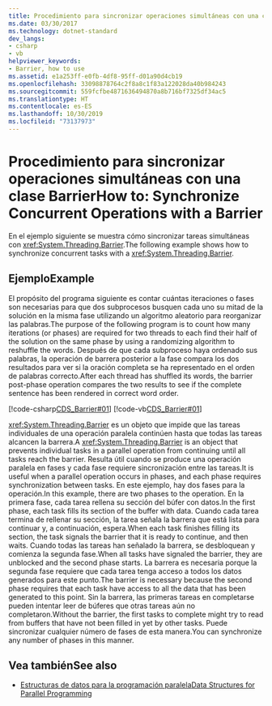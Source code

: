 ```yaml
---
title: Procedimiento para sincronizar operaciones simultáneas con una clase Barrier
ms.date: 03/30/2017
ms.technology: dotnet-standard
dev_langs:
- csharp
- vb
helpviewer_keywords:
- Barrier, how to use
ms.assetid: e1a253ff-e0fb-4df8-95ff-d01a90d4cb19
ms.openlocfilehash: 33098878764c2f8a8c1f83a122028da40b984243
ms.sourcegitcommit: 559fcfbe4871636494870a8b716bf7325df34ac5
ms.translationtype: HT
ms.contentlocale: es-ES
ms.lasthandoff: 10/30/2019
ms.locfileid: "73137973"
---
```

# <a name="how-to-synchronize-concurrent-operations-with-a-barrier"></a><span data-ttu-id="76206-102">Procedimiento para sincronizar operaciones simultáneas con una clase Barrier</span><span class="sxs-lookup"><span data-stu-id="76206-102">How to: Synchronize Concurrent Operations with a Barrier</span></span>
<span data-ttu-id="76206-103">En el ejemplo siguiente se muestra cómo sincronizar tareas simultáneas con <xref:System.Threading.Barrier>.</span><span class="sxs-lookup"><span data-stu-id="76206-103">The following example shows how to synchronize concurrent tasks with a <xref:System.Threading.Barrier>.</span></span>  
  
## <a name="example"></a><span data-ttu-id="76206-104">Ejemplo</span><span class="sxs-lookup"><span data-stu-id="76206-104">Example</span></span>  
 <span data-ttu-id="76206-105">El propósito del programa siguiente es contar cuántas iteraciones o fases son necesarias para que dos subprocesos busquen cada uno su mitad de la solución en la misma fase utilizando un algoritmo aleatorio para reorganizar las palabras.</span><span class="sxs-lookup"><span data-stu-id="76206-105">The purpose of the following program is to count how many iterations (or phases) are required for two threads to each find their half of the solution on the same phase by using a randomizing algorithm to reshuffle the words.</span></span> <span data-ttu-id="76206-106">Después de que cada subproceso haya ordenado sus palabras, la operación de barrera posterior a la fase compara los dos resultados para ver si la oración completa se ha representado en el orden de palabras correcto.</span><span class="sxs-lookup"><span data-stu-id="76206-106">After each thread has shuffled its words, the barrier post-phase operation compares the two results to see if the complete sentence has been rendered in correct word order.</span></span>  
  
 [!code-csharp[CDS_Barrier#01](../../../samples/snippets/csharp/VS_Snippets_Misc/cds_barrier/cs/barrier.cs#01)]
 [!code-vb[CDS_Barrier#01](../../../samples/snippets/visualbasic/VS_Snippets_Misc/cds_barrier/vb/barrier_vb.vb#01)]  
  
 <span data-ttu-id="76206-107"><xref:System.Threading.Barrier> es un objeto que impide que las tareas individuales de una operación paralela continúen hasta que todas las tareas alcancen la barrera.</span><span class="sxs-lookup"><span data-stu-id="76206-107">A <xref:System.Threading.Barrier> is an object that prevents individual tasks in a parallel operation from continuing until all tasks reach the barrier.</span></span> <span data-ttu-id="76206-108">Resulta útil cuando se produce una operación paralela en fases y cada fase requiere sincronización entre las tareas.</span><span class="sxs-lookup"><span data-stu-id="76206-108">It is useful when a parallel operation occurs in phases, and each phase requires synchronization between tasks.</span></span> <span data-ttu-id="76206-109">En este ejemplo, hay dos fases para la operación.</span><span class="sxs-lookup"><span data-stu-id="76206-109">In this example, there are two phases to the operation.</span></span> <span data-ttu-id="76206-110">En la primera fase, cada tarea rellena su sección del búfer con datos.</span><span class="sxs-lookup"><span data-stu-id="76206-110">In the first phase, each task fills its section of the buffer with data.</span></span> <span data-ttu-id="76206-111">Cuando cada tarea termina de rellenar su sección, la tarea señala la barrera que está lista para continuar y, a continuación, espera.</span><span class="sxs-lookup"><span data-stu-id="76206-111">When each task finishes filling its section, the task signals the barrier that it is ready to continue, and then waits.</span></span> <span data-ttu-id="76206-112">Cuando todas las tareas han señalado la barrera, se desbloquean y comienza la segunda fase.</span><span class="sxs-lookup"><span data-stu-id="76206-112">When all tasks have signaled the barrier, they are unblocked and the second phase starts.</span></span> <span data-ttu-id="76206-113">La barrera es necesaria porque la segunda fase requiere que cada tarea tenga acceso a todos los datos generados para este punto.</span><span class="sxs-lookup"><span data-stu-id="76206-113">The barrier is necessary because the second phase requires that each task have access to all the data that has been generated to this point.</span></span> <span data-ttu-id="76206-114">Sin la barrera, las primeras tareas en completarse pueden intentar leer de búferes que otras tareas aún no completaron.</span><span class="sxs-lookup"><span data-stu-id="76206-114">Without the barrier, the first tasks to complete might try to read from buffers that have not been filled in yet by other tasks.</span></span> <span data-ttu-id="76206-115">Puede sincronizar cualquier número de fases de esta manera.</span><span class="sxs-lookup"><span data-stu-id="76206-115">You can synchronize any number of phases in this manner.</span></span>  
  
## <a name="see-also"></a><span data-ttu-id="76206-116">Vea también</span><span class="sxs-lookup"><span data-stu-id="76206-116">See also</span></span>

- [<span data-ttu-id="76206-117">Estructuras de datos para la programación paralela</span><span class="sxs-lookup"><span data-stu-id="76206-117">Data Structures for Parallel Programming</span></span>](../../../docs/standard/parallel-programming/data-structures-for-parallel-programming.md)
